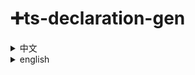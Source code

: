 # ➕ts-declaration-gen

<details>
<summary>中文</summary>

## 📺背景
写ts的时候，总是知道了一个数据结构，但要一行行地写类型，很麻烦，因此做了一个小工具解决此问题

## 🔧使用
```javascript
declarationGen({ a: 1 })
/*
{
  a: number;
}
*/

declarationGen({
  "a": 1,
  "b": "1",
  "c": {
    "d": 1,
    "e": [
      "1",
      {
        "g": 1,
        "r": "asd",
        "gg": true
      },
      1
    ]
  }
})
/*
{
  a: number;
  b: string;
  c: {
    d: number;
    e: number | {
      g: number;
      r: string;
      gg: boolean;
    } | string [];
  };
}
*/
```

</details>

<details>
<summary>english</summary>


## 📺background
when writing typescript,we have allready known a json.however,we must write the declaration line and line,that's so difficult.so,there is a little tool to fix it.
写ts的时候，总是知道了一个数据结构，但要一行行地写类型，很麻烦，因此做了一个小工具解决此问题

## 🔧usage
```javascript
declarationGen({ a: 1 })
/*
{
  a: number;
}
*/

declarationGen({
  "a": 1,
  "b": "1",
  "c": {
    "d": 1,
    "e": [
      "1",
      {
        "g": 1,
        "r": "asd",
        "gg": true
      },
      1
    ]
  }
})
/*
{
  a: number;
  b: string;
  c: {
    d: number;
    e: number | {
      g: number;
      r: string;
      gg: boolean;
    } | string [];
  };
}
*/
```

</details>